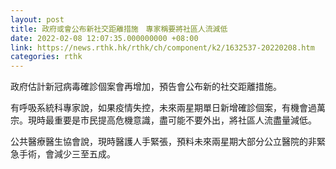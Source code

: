 ```yaml
---
layout: post
title: 政府或會公布新社交距離措施　專家稱要將社區人流減低
date: 2022-02-08 12:07:35.000000000 +08:00
link: https://news.rthk.hk/rthk/ch/component/k2/1632537-20220208.htm
categories: rthk
---
```


政府估計新冠病毒確診個案會再增加，預告會公布新的社交距離措施。

有呼吸系統科專家說，如果疫情失控，未來兩星期單日新增確診個案，有機會過萬宗。現時最重要是市民提高危機意識，盡可能不要外出，將社區人流盡量減低。

公共醫療醫生協會說，現時醫護人手緊張，預料未來兩星期大部分公立醫院的非緊急手術，會減少三至五成。

